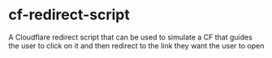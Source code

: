 # cf-redirect-script
A Cloudflare redirect script that can be used to simulate a CF that guides the user to click on it and then redirect to the link they want the user to open
